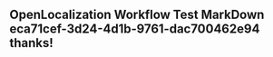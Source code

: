 <properties
ms.topic="hero-topic"
ms.test1="hero-topic"
ms.test2="test"/>

## OpenLocalization Workflow Test MarkDown eca71cef-3d24-4d1b-9761-dac700462e94 thanks!
<!--HONumber=Mar16_HO4-->
